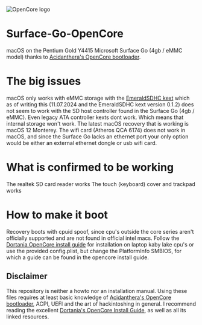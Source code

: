 ![OpenCore logo](https://github.com/acidanthera/OpenCorePkg/raw/master/Docs/Logos/OpenCore_with_text_Small.png)

# Surface-Go-OpenCore
macOS on the Pentium Gold Y4415 Microsoft Surface Go (4gb / eMMC model)  thanks to [Acidanthera's OpenCore bootloader](https://github.com/acidanthera/OpenCorePkg).

# The big issues
macOS only works with eMMC storage with the [EmeraldSDHC kext](https://github.com/acidanthera/EmeraldSDHC) which as of writing this (11.07.2024 and the EmeraldSDHC kext version 0.1.2) does not seem to work with the SD host controller found in the Surface Go (4gb / eMMC). Even legacy ATA controller kexts dont work. Which means that internal storage won't work.
The latest macOS recovery that is working is macOS 12 Monterey. 
The wifi card (Atheros QCA 6174) does not work in macOS, and since the Surface Go lacks an ethernet port your only option would be either an external ethernet dongle or usb wifi card.

# What is confirmed to be working
The realtek SD card reader works
The touch (keyboard) cover and trackpad works



# How to make it boot
Recovery boots with cpuid spoof, since cpu's outside the core series aren't officially supported and are not found in official intel macs.
Follow the [Dortania OpenCore install guide](https://dortania.github.io/OpenCore-Install-Guide/) for installation on laptop kaby lake cpu's or use the provided config.plist, but change the PlatformInfo SMBIOS, for which a guide can be found in the opencore install guide.



## Disclaimer
This repository is neither a howto nor an installation manual. Using these files requires at least basic knowledge of [Acidanthera's OpenCore bootloader](https://github.com/acidanthera/OpenCorePkg), ACPI, UEFI and the art of hackintoshing in general. I recommend reading the excellent [Dortania's OpenCore Install Guide](https://dortania.github.io/OpenCore-Install-Guide), as well as all its linked resources.
